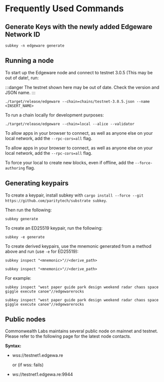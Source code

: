 # Frequently Used Commands

## Generate Keys with the newly added Edgeware Network ID

```text
subkey -n edgeware generate
```

## Running a node

To start up the Edgeware node and connect to testnet 3.0.5 \(This may be out of date!, run:

:::danger
The testnet shown here may be out of date. Check the version and JSON name.
:::

```text
./target/release/edgeware --chain=chains/testnet-3.0.5.json --name <INSERT_NAME>
```

To run a chain locally for development purposes:

```text
./target/release/edgeware --chain=local --alice --validator
```

To allow apps in your browser to connect, as well as anyone else on your local network, add the `--rpc-cors=all` flag.

To allow apps in your browser to connect, as well as anyone else on your local network, add the `--rpc-cors=all` flag.

To force your local to create new blocks, even if offline, add the `--force-authoring` flag.

## Generating keypairs

To create a keypair, install subkey with `cargo install --force --git https://github.com/paritytech/substrate subkey`.

Then run the following:

```text
subkey generate
```

To create an ED25519 keypair, run the following:

```text
subkey -e generate
```

To create derived keypairs, use the mnemonic generated from a method above and run \(use `-e` for ED25519\):

```text
subkey inspect "<mnemonic>"//<derive_path>
```

```text
subkey inspect "<mnemonic>"//<derive_path>
```

For example:

```text
subkey inspect "west paper guide park design weekend radar chaos space giggle execute canoe"//edgewarerocks
```

```text
subkey inspect "west paper guide park design weekend radar chaos space giggle execute canoe"//edgewarerocks
```

## Public nodes

Commonwealth Labs maintains several public node on mainnet and testnet. Please refer to the following page for the latest node contacts.

**Syntax:**

- wss://testnet1.edgewa.re

  or \(if wss: fails\)

- ws://testnet1.edgewa.re:9944
